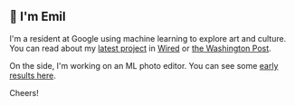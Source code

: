 ## 👋 I'm Emil

I'm a resident at Google using machine learning to explore art and culture. You can read about my [latest project](https://artsandculture.google.com/story/the-klimt-color-enigma/SQWxuZfE5ki3mQ?hl=en) in [Wired](https://www.wired.com/story/artificial-intelligence-reviving-lost-art/) or [the Washington Post](https://www.washingtonpost.com/entertainment/museums/gustav-klimt-google-digital-reconstructions/2021/12/28/4a18f61e-36a5-11ec-8be3-e14aaacfa8ac_story.html). 

On the side, I'm working on an ML photo editor. You can see some [early results here](https://www.reddit.com/user/emilwallner/).

Cheers!
